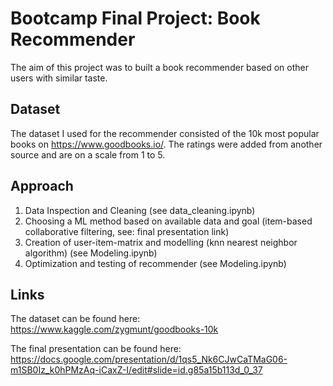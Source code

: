 # Bootcamp Final Project: Book Recommender

The aim of this project was to built a book recommender based on other users with similar taste. 

## Dataset
The dataset I used for the recommender consisted of the 10k most popular books on https://www.goodbooks.io/. The ratings were added from another source and are on a scale from 1 to 5. 

## Approach
1. Data Inspection and Cleaning (see data_cleaning.ipynb) 
2. Choosing a ML method based on available data and goal (item-based collaborative filtering, see: final presentation link)
3. Creation of user-item-matrix and modelling (knn nearest neighbor algorithm) (see Modeling.ipynb)
4. Optimization and testing of recommender (see Modeling.ipynb)


## Links
The dataset can be found here: https://www.kaggle.com/zygmunt/goodbooks-10k

The final presentation can be found here: https://docs.google.com/presentation/d/1qs5_Nk6CJwCaTMaG06-m1SB0Iz_k0hPMzAq-iCaxZ-I/edit#slide=id.g85a15b113d_0_37
